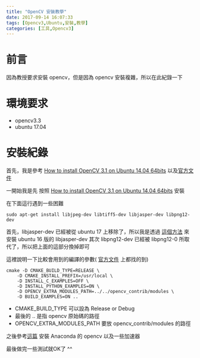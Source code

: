 ```yaml
---
title: "OpenCV 安裝教學"
date: 2017-09-14 16:07:33
tags: [Opencv3,Ubuntu,安裝,教學]
categories: [工具,Opencv3]
---
```

# 前言
因為教授要求安裝 opencv，但是因為 opencv 安裝複雜，所以在此紀錄一下

# 環境要求
* opencv3.3
* ubuntu 17.04

# 安裝紀錄
首先，我是參考 [How to install OpenCV 3.1 on Ubuntu 14.04 64bits](https://gist.github.com/MarcWang/0547f87cf777b6576275)
以及[官方文件](http://docs.opencv.org/trunk/d7/d9f/tutorial_linux_install.html)

一開始我是先 按照 [How to install OpenCV 3.1 on Ubuntu 14.04 64bits](https://gist.github.com/MarcWang/0547f87cf777b6576275) 安裝

在下面這行遇到一些困難
```
sudo apt-get install libjpeg-dev libtiff5-dev libjasper-dev libpng12-dev
```
首先，libjasper-dev 已經被從 ubuntu 17 上移除了，所以我是透過 [這個方法](https://stackoverflow.com/a/44488374/4754280) 來安裝 ubuntu 16 版的 libjasper-dev
其次
libpng12-dev 已經被 libpng12-0 所取代了，所以把上面的這部分換掉即可

這裡說明一下比較會用到的編譯的參數( [官方文件](http://docs.opencv.org/trunk/d7/d9f/tutorial_linux_install.html) 上都找的到)
```
cmake -D CMAKE_BUILD_TYPE=RELEASE \
    -D CMAKE_INSTALL_PREFIX=/usr/local \
    -D INSTALL_C_EXAMPLES=OFF \
    -D INSTALL_PYTHON_EXAMPLES=ON \
    -D OPENCV_EXTRA_MODULES_PATH=../../opencv_contrib/modules \
    -D BUILD_EXAMPLES=ON ..
```
* CMAKE_BUILD_TYPE 可以設為 Release or Debug 
* 最後的 .. 是指 opencv 原始碼的路徑
*  OPENCV_EXTRA_MODULES_PATH 要放 opencv_contrib/modules 的路徑


之後參考[這篇](http://cccharles.pixnet.net/blog/post/338054801-%25E5%259C%25A8ubuntu-16.04%25E5%25AE%2589%25E8%25A3%259Dopencv-3.1) 安裝 Anaconda 的 opencv 以及一些加速器
 
最後做完一些測試就OK了 ^^